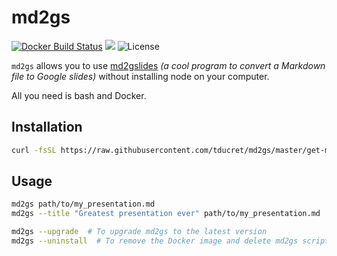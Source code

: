 # md2gs

[![Docker Build Status](https://img.shields.io/docker/cloud/automated/thibdct/md2gs.svg)](https://hub.docker.com/r/thibdct/md2gs/)
[![](https://images.microbadger.com/badges/image/thibdct/md2gs.svg)](https://microbadger.com/images/thibdct/md2gs "Get your own image badge on microbadger.com")
![License](https://img.shields.io/github/license/tducret/md2gs.svg)

`md2gs` allows you to use [md2gslides](https://github.com/gsuitedevs/md2googleslides) *(a cool program to convert a Markdown file to Google slides)* without installing node on your computer.

All you need is bash and Docker.

## Installation

```bash
curl -fsSL https://raw.githubusercontent.com/tducret/md2gs/master/get-md2gs.sh | sh
```

## Usage

```bash
md2gs path/to/my_presentation.md
md2gs --title "Greatest presentation ever" path/to/my_presentation.md

md2gs --upgrade  # To upgrade md2gs to the latest version
md2gs --uninstall  # To remove the Docker image and delete md2gs script
```